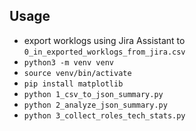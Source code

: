 ## Usage
* export worklogs using Jira Assistant to `0_in_exported_worklogs_from_jira.csv`
* `python3 -m venv venv`
* `source venv/bin/activate`
* `pip install matplotlib`
* `python 1_csv_to_json_summary.py`
* `python 2_analyze_json_summary.py`
* `python 3_collect_roles_tech_stats.py`
